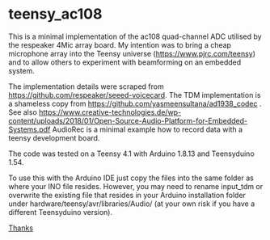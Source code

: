 # teensy_ac108
This is a minimal implementation of the ac108 quad-channel ADC utilised by the respeaker 4Mic array board. My intention was to bring a cheap microphone array into the Teensy universe (https://www.pjrc.com/teensy) and to allow others to experiment with beamforming on an embedded system. 

The implementation details were scraped from https://github.com/respeaker/seeed-voicecard.
The TDM implementation is a shameless copy from https://github.com/yasmeensultana/ad1938_codec . See also https://www.creative-technologies.de/wp-content/uploads/2018/01/Open-Source-Audio-Platform-for-Embedded-Systems.pdf
AudioRec is a minimal example how to record data with a teensy development board. 

The code was tested on a Teensy 4.1 with Arduino 1.8.13 and Teensyduino 1.54.

To use this with the Arduino IDE just copy the files into the same folder as where your INO file resides. However, you may need to rename input_tdm or overwrite the existing file that resides in your Arduino installation folder under hardware/teensy/avr/libraries/Audio/ (at your own risk if you have a different Teensyduino version).

[Thanks](https://daslai.de)
